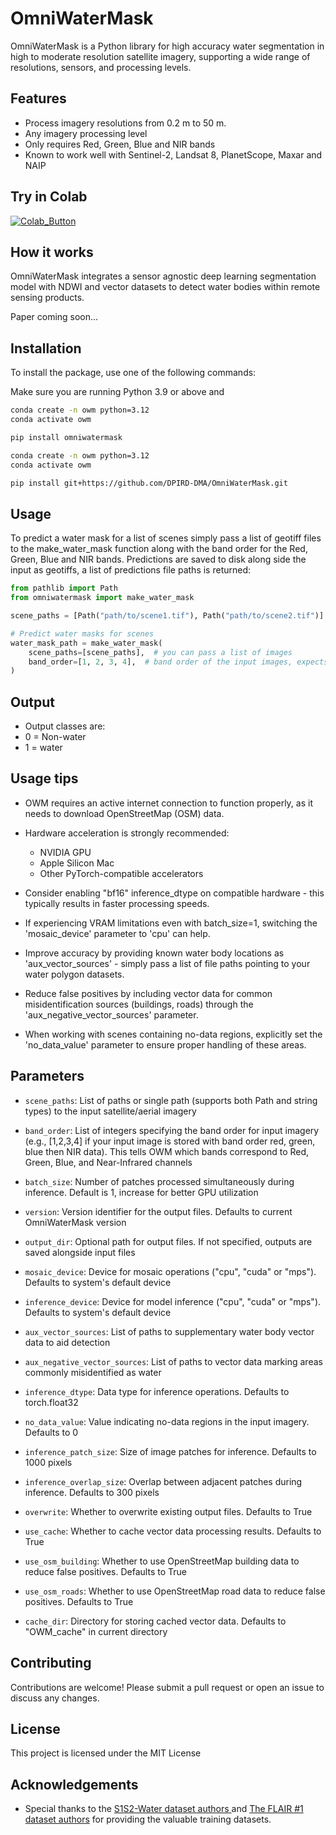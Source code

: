 # OmniWaterMask

OmniWaterMask is a Python library for high accuracy water segmentation in high to moderate resolution satellite imagery, supporting a wide range of resolutions, sensors, and processing levels.

## Features

-   Process imagery resolutions from 0.2 m to 50 m.
-   Any imagery processing level
-   Only requires Red, Green, Blue and NIR bands
-   Known to work well with Sentinel-2, Landsat 8, PlanetScope, Maxar and NAIP

## Try in Colab

[![Colab_Button]][Link]

[Link]: https://colab.research.google.com/drive/********** 'Try OmniWaterMask In Colab'

[Colab_Button]: https://img.shields.io/badge/Try%20in%20Colab-grey?style=for-the-badge&logo=google-colab

## How it works
OmniWaterMask integrates a sensor agnostic deep learning segmentation model with NDWI and vector datasets to detect water bodies within remote sensing products.

Paper coming soon...

## Installation

To install the package, use one of the following commands:

Make sure you are running Python 3.9 or above and  

```bash
conda create -n owm python=3.12
conda activate owm

pip install omniwatermask
```

```bash
conda create -n owm python=3.12
conda activate owm

pip install git+https://github.com/DPIRD-DMA/OmniWaterMask.git
```

## Usage

To predict a water mask for a list of scenes simply pass a list of geotiff files to the make_water_mask function along with the band order for the Red, Green, Blue and NIR bands. Predictions are saved to disk along side the input as geotiffs, a list of predictions file paths is returned:

```python
from pathlib import Path
from omniwatermask import make_water_mask

scene_paths = [Path("path/to/scene1.tif"), Path("path/to/scene2.tif")]

# Predict water masks for scenes
water_mask_path = make_water_mask(
    scene_paths=[scene_paths],  # you can pass a list of images
    band_order=[1, 2, 3, 4],  # band order of the input images, expects RGB+NIR
)
```
## Output
- Output classes are:
- 0 = Non-water
- 1 = water

## Usage tips

-   OWM requires an active internet connection to function properly, as it needs to download OpenStreetMap (OSM) data.
-   Hardware acceleration is strongly recommended:
    -   NVIDIA GPU
    -   Apple Silicon Mac
    -   Other PyTorch-compatible accelerators
-   Consider enabling "bf16" inference_dtype on compatible hardware - this typically results in faster processing speeds.
-   If experiencing VRAM limitations even with batch_size=1, switching the 'mosaic_device' parameter to 'cpu' can help.
-   Improve accuracy by providing known water body locations as 'aux_vector_sources' - simply pass a list of file paths pointing to your water polygon datasets.
-   Reduce false positives by including vector data for common misidentification sources (buildings, roads) through the 'aux_negative_vector_sources' parameter.

-   When working with scenes containing no-data regions, explicitly set the 'no_data_value' parameter to ensure proper handling of these areas.


## Parameters

-    `scene_paths`: List of paths or single path (supports both Path and string types) to the input satellite/aerial imagery

-    `band_order`: List of integers specifying the band order for input imagery (e.g., [1,2,3,4] if your input image is stored with band order red, green, blue then NIR data). This tells OWM which bands correspond to Red, Green, Blue, and Near-Infrared channels

-    `batch_size`: Number of patches processed simultaneously during inference. Default is 1, increase for better GPU utilization

-    `version`: Version identifier for the output files. Defaults to current OmniWaterMask version

-    `output_dir`: Optional path for output files. If not specified, outputs are saved alongside input files

-    `mosaic_device`: Device for mosaic operations ("cpu", "cuda" or "mps"). Defaults to system's default device

-    `inference_device`: Device for model inference ("cpu", "cuda" or "mps"). Defaults to system's default device

-    `aux_vector_sources`: List of paths to supplementary water body vector data to aid detection

-    `aux_negative_vector_sources`: List of paths to vector data marking areas commonly misidentified as water

-    `inference_dtype`: Data type for inference operations. Defaults to torch.float32

-    `no_data_value`: Value indicating no-data regions in the input imagery. Defaults to 0

-    `inference_patch_size`: Size of image patches for inference. Defaults to 1000 pixels

-    `inference_overlap_size`: Overlap between adjacent patches during inference. Defaults to 300 pixels

-    `overwrite`: Whether to overwrite existing output files. Defaults to True

-    `use_cache`: Whether to cache vector data processing results. Defaults to True

-    `use_osm_building`: Whether to use OpenStreetMap building data to reduce false positives. Defaults to True

-    `use_osm_roads`: Whether to use OpenStreetMap road data to reduce false positives. Defaults to True

-    `cache_dir`: Directory for storing cached vector data. Defaults to "OWM_cache" in current directory


## Contributing

Contributions are welcome! Please submit a pull request or open an issue to discuss any changes.

## License

This project is licensed under the MIT License

## Acknowledgements

-   Special thanks to the [S1S2-Water dataset authors ](https://github.com/MWieland/s1s2_water) and [The FLAIR #1 dataset authors](https://ignf.github.io/FLAIR/) for providing the valuable training datasets.
